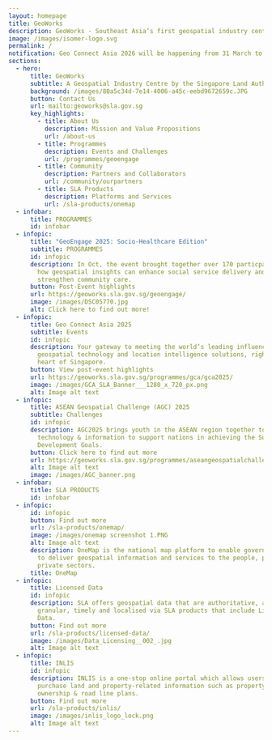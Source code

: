 ```yaml
---
layout: homepage
title: GeoWorks
description: GeoWorks - Southeast Asia’s first geospatial industry centre
image: /images/isomer-logo.svg
permalink: /
notification: Geo Connect Asia 2026 will be happening from 31 March to 1 April 2026!
sections:
  - hero:
      title: GeoWorks
      subtitle: A Geospatial Industry Centre by the Singapore Land Authority
      background: /images/80a5c34d-7e14-4006-a45c-eebd9672659c.JPG
      button: Contact Us
      url: mailto:geoworks@sla.gov.sg
      key_highlights:
        - title: About Us
          description: Mission and Value Propositions
          url: /about-us
        - title: Programmes
          description: Events and Challenges
          url: /programmes/geoengage
        - title: Community
          description: Partners and Collaborators
          url: /community/ourpartners
        - title: SLA Products
          description: Platforms and Services
          url: /sla-products/onemap
  - infobar:
      title: PROGRAMMES
      id: infobar
  - infopic:
      title: "GeoEngage 2025: Socio-Healthcare Edition"
      subtitle: PROGRAMMES
      id: infopic
      description: In Oct, the event brought together over 170 particpants to explore
        how geospatial insights can enhance social service delivery and
        strengthen community care.
      button: Post-Event highlights
      url: https://geoworks.sla.gov.sg/geoengage/
      image: /images/DSC05770.jpg
      alt: Click here to find out more!
  - infopic:
      title: Geo Connect Asia 2025
      subtitle: Events
      id: infopic
      description: Your gateway to meeting the world’s leading influencers in
        geospatial technology and location intelligence solutions, right at the
        heart of Singapore.
      button: View post-event highlights
      url: https://geoworks.sla.gov.sg/programmes/gca/gca2025/
      image: /images/GCA_SLA_Banner___1280_x_720_px.png
      alt: Image alt text
  - infopic:
      title: ASEAN Geospatial Challenge (AGC) 2025
      subtitle: Challenges
      id: infopic
      description: AGC2025 brings youth in the ASEAN region together to use geospatial
        technology & information to support nations in achieving the Sustainable
        Development Goals.
      button: Click here to find out more
      url: https://geoworks.sla.gov.sg/programmes/aseangeospatialchallenge/
      alt: Image alt text
      image: /images/AGC_banner.png
  - infobar:
      title: SLA PRODUCTS
      id: infobar
  - infopic:
      id: infopic
      button: Find out more
      url: /sla-products/onemap/
      image: /images/onemap screenshot 1.PNG
      alt: Image alt text
      description: OneMap is the national map platform to enable government agencies
        to deliver geospatial information and services to the people, public and
        private sectors.
      title: OneMap
  - infopic:
      title: Licensed Data
      id: infopic
      description: SLA offers geospatial data that are authoritative, accurate,
        granular, timely and localised via SLA products that include Licensed
        Data.
      button: Find out more
      url: /sla-products/licensed-data/
      image: /images/Data_Licensing__002_.jpg
      alt: Image alt text
  - infopic:
      title: INLIS
      id: infopic
      description: INLIS is a one-stop online portal which allows users to search and
        purchase land and property-related information such as property
        ownership & road line plans.
      button: Find out more
      url: /sla-products/inlis/
      image: /images/inlis_logo_lock.png
      alt: Image alt text
---
```

